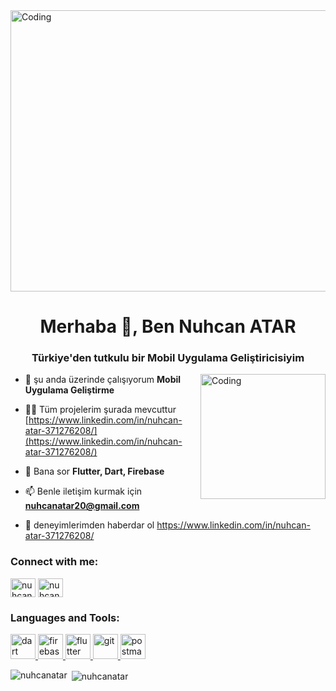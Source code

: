 
<img align="center" alt="Coding" width="1000" height="450" src="https://1.bp.blogspot.com/-7A4WynwLsMw/XbBpCXG8fHI/AAAAAAAAMt4/uOa1bpLskYgrwGbllhSu2SDj_Mig8SXJQCLcBGAsYHQ/s1600/2000_600px.gif"/>

<h1 align="center">Merhaba 👋, Ben Nuhcan ATAR</h1>
<h3 align="center">Türkiye'den tutkulu bir Mobil Uygulama Geliştiricisiyim</h3>

<img align="right" alt="Coding" width="200" src="https://user-images.githubusercontent.com/77950761/230709603-7242ed7c-8c8b-4c25-b12c-c5a676e58816.jpg"/>





- 🔭 şu anda üzerinde çalışıyorum **Mobil Uygulama Geliştirme**

- 👨‍💻 Tüm projelerim şurada mevcuttur [https://www.linkedin.com/in/nuhcan-atar-371276208/](https://www.linkedin.com/in/nuhcan-atar-371276208/)

- 💬 Bana sor **Flutter, Dart, Firebase**

- 📫 Benle iletişim kurmak için **nuhcanatar20@gmail.com**

- 📄 deneyimlerimden haberdar ol https://www.linkedin.com/in/nuhcan-atar-371276208/

<h3 align="left">Connect with me:</h3>
<p align="left">
<a href="https://twitter.com/nuhcanatar0" target="blank"><img align="center" src="https://raw.githubusercontent.com/rahuldkjain/github-profile-readme-generator/master/src/images/icons/Social/twitter.svg" alt="nuhcanatar0" height="30" width="40" /></a>
<a href="https://instagram.com/nuhcan_atar" target="blank"><img align="center" src="https://raw.githubusercontent.com/rahuldkjain/github-profile-readme-generator/master/src/images/icons/Social/instagram.svg" alt="nuhcan_atar" height="30" width="40" /></a>
</p>

<h3 align="left">Languages and Tools:</h3>
<p align="left"> <a href="https://dart.dev" target="_blank" rel="noreferrer"> <img src="https://www.vectorlogo.zone/logos/dartlang/dartlang-icon.svg" alt="dart" width="40" height="40"/> </a> <a href="https://firebase.google.com/" target="_blank" rel="noreferrer"> <img src="https://www.vectorlogo.zone/logos/firebase/firebase-icon.svg" alt="firebase" width="40" height="40"/> </a> <a href="https://flutter.dev" target="_blank" rel="noreferrer"> <img src="https://www.vectorlogo.zone/logos/flutterio/flutterio-icon.svg" alt="flutter" width="40" height="40"/> </a> <a href="https://git-scm.com/" target="_blank" rel="noreferrer"> <img src="https://www.vectorlogo.zone/logos/git-scm/git-scm-icon.svg" alt="git" width="40" height="40"/> </a> <a href="https://postman.com" target="_blank" rel="noreferrer"> <img src="https://www.vectorlogo.zone/logos/getpostman/getpostman-icon.svg" alt="postman" width="40" height="40"/> </a> </p>

<p><img align="left" src="https://github-readme-stats.vercel.app/api/top-langs?username=nuhcanatar&show_icons=true&locale=en&layout=compact" alt="nuhcanatar" /></p>

<p>&nbsp;<img align="center" src="https://github-readme-stats.vercel.app/api?username=nuhcanatar&show_icons=true&locale=en" alt="nuhcanatar" /></p>
